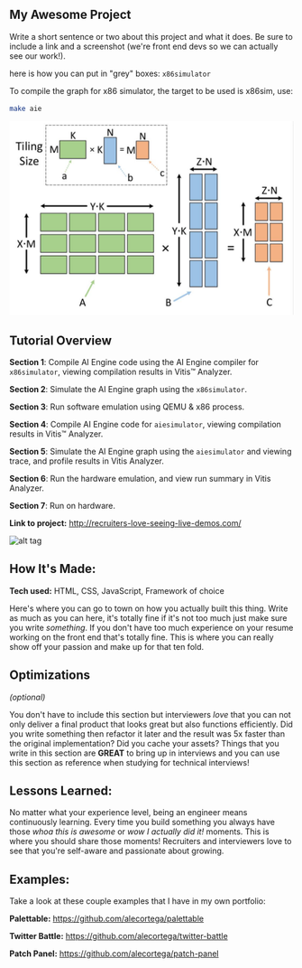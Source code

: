 ## My Awesome Project
Write a short sentence or two about this project and what it does. Be sure to include a link and a screenshot (we're front end devs so we can actually see our work!).

here is how you can put in "grey" boxes:
`x86simulator`

To compile the graph for x86 simulator, the target to be used is x86sim, use:

```bash
make aie
```

![Tiling_scheme](images/tiling.jpg)


## Tutorial Overview

**Section 1**: Compile AI Engine code using the AI Engine compiler for `x86simulator`, viewing compilation results in Vitis&trade; Analyzer.

**Section 2**: Simulate the AI Engine graph using the `x86simulator`.

**Section 3**: Run software emulation using QEMU & x86 process.

**Section 4**: Compile AI Engine code for `aiesimulator`, viewing compilation results in Vitis&trade; Analyzer.

**Section 5**: Simulate the AI Engine graph using the `aiesimulator` and viewing trace, and profile results in Vitis Analyzer.

**Section 6**: Run the hardware emulation, and view run summary in Vitis Analyzer.

**Section 7**: Run on hardware.




**Link to project:** http://recruiters-love-seeing-live-demos.com/

![alt tag](http://placecorgi.com/1200/650)

## How It's Made:

**Tech used:** HTML, CSS, JavaScript, Framework of choice

Here's where you can go to town on how you actually built this thing. Write as much as you can here, it's totally fine if it's not too much just make sure you write *something*. If you don't have too much experience on your resume working on the front end that's totally fine. This is where you can really show off your passion and make up for that ten fold.

## Optimizations
*(optional)*

You don't have to include this section but interviewers *love* that you can not only deliver a final product that looks great but also functions efficiently. Did you write something then refactor it later and the result was 5x faster than the original implementation? Did you cache your assets? Things that you write in this section are **GREAT** to bring up in interviews and you can use this section as reference when studying for technical interviews!

## Lessons Learned:

No matter what your experience level, being an engineer means continuously learning. Every time you build something you always have those *whoa this is awesome* or *wow I actually did it!* moments. This is where you should share those moments! Recruiters and interviewers love to see that you're self-aware and passionate about growing.

## Examples:
Take a look at these couple examples that I have in my own portfolio:

**Palettable:** https://github.com/alecortega/palettable

**Twitter Battle:** https://github.com/alecortega/twitter-battle

**Patch Panel:** https://github.com/alecortega/patch-panel



